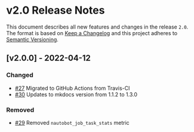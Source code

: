 # v2.0 Release Notes

This document describes all new features and changes in the release `2.0`. The format is based on [Keep a Changelog](https://keepachangelog.com/en/1.0.0/) and this project adheres to [Semantic Versioning](https://semver.org/spec/v2.0.0.html).

## [v2.0.0] - 2022-04-12

### Changed

- [#27](https://github.com/nautobot/nautobot-plugin-capacity-metrics/pull/27) Migrated to GitHub Actions from Travis-CI
- [#30](https://github.com/nautobot/nautobot-plugin-capacity-metrics/pull/30) Updates to mkdocs version from 1.1.2 to 1.3.0

### Removed

- [#29](https://github.com/nautobot/nautobot-plugin-capacity-metrics/pull/29) Removed `nautobot_job_task_stats` metric
